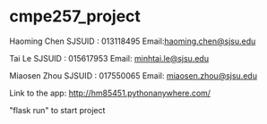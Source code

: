 # cmpe257_project
Haoming Chen 	SJSUID : 013118495 		Email:haoming.chen@sjsu.edu

Tai Le			SJSUID : 015617953 		Email: minhtai.le@sjsu.edu

Miaosen Zhou		SJSUID : 017550065 		Email: miaosen.zhou@sjsu.edu



Link to the app: http://hm85451.pythonanywhere.com/

"flask run" to start project
